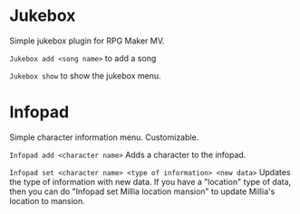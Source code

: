 # Jukebox

Simple jukebox plugin for RPG Maker MV.

`Jukebox add <song name>` to add a song

`Jukebox show` to show the jukebox menu.

# Infopad

Simple character information menu. Customizable.

`Infopad add <character name>` Adds a character to the infopad.

`Infopad set <character name> <type of information> <new data>` Updates the type of information with new data. If you have a "location" type of data, then you can do "Infopad set Millia location mansion" to update Millia's location to mansion. 

